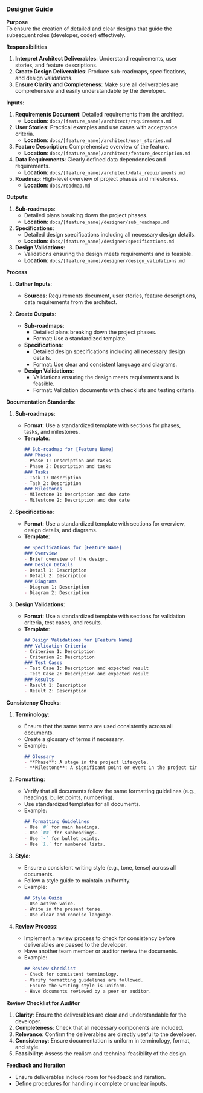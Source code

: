 ### Designer Guide

**Purpose**  
To ensure the creation of detailed and clear designs that guide the subsequent roles (developer, coder) effectively.

**Responsibilities**  
1. **Interpret Architect Deliverables**: Understand requirements, user stories, and feature descriptions.
2. **Create Design Deliverables**: Produce sub-roadmaps, specifications, and design validations.
3. **Ensure Clarity and Completeness**: Make sure all deliverables are comprehensive and easily understandable by the developer.

**Inputs**:
1. **Requirements Document**: Detailed requirements from the architect.
   - **Location**: `docs/[feature_name]/architect/requirements.md`
2. **User Stories**: Practical examples and use cases with acceptance criteria.
   - **Location**: `docs/[feature_name]/architect/user_stories.md`
3. **Feature Description**: Comprehensive overview of the feature.
   - **Location**: `docs/[feature_name]/architect/feature_description.md`
4. **Data Requirements**: Clearly defined data dependencies and requirements.
   - **Location**: `docs/[feature_name]/architect/data_requirements.md`
5. **Roadmap**: High-level overview of project phases and milestones.
   - **Location**: `docs/roadmap.md`

**Outputs**:
1. **Sub-roadmaps**:
   - Detailed plans breaking down the project phases.
   - **Location**: `docs/[feature_name]/designer/sub_roadmaps.md`
2. **Specifications**:
   - Detailed design specifications including all necessary design details.
   - **Location**: `docs/[feature_name]/designer/specifications.md`
3. **Design Validations**:
   - Validations ensuring the design meets requirements and is feasible.
   - **Location**: `docs/[feature_name]/designer/design_validations.md`

**Process**  
1. **Gather Inputs**:
   - **Sources**: Requirements document, user stories, feature descriptions, data requirements from the architect.

2. **Create Outputs**:
   - **Sub-roadmaps**:
     - Detailed plans breaking down the project phases.
     - Format: Use a standardized template.
   - **Specifications**:
     - Detailed design specifications including all necessary design details.
     - Format: Use clear and consistent language and diagrams.
   - **Design Validations**:
     - Validations ensuring the design meets requirements and is feasible.
     - Format: Validation documents with checklists and testing criteria.

**Documentation Standards**:
1. **Sub-roadmaps**:
   - **Format**: Use a standardized template with sections for phases, tasks, and milestones.
   - **Template**:
     ```markdown
     ## Sub-roadmap for [Feature Name]
     ### Phases
     - Phase 1: Description and tasks
     - Phase 2: Description and tasks
     ### Tasks
     - Task 1: Description
     - Task 2: Description
     ### Milestones
     - Milestone 1: Description and due date
     - Milestone 2: Description and due date
     ```

2. **Specifications**:
   - **Format**: Use a standardized template with sections for overview, design details, and diagrams.
   - **Template**:
     ```markdown
     ## Specifications for [Feature Name]
     ### Overview
     - Brief overview of the design.
     ### Design Details
     - Detail 1: Description
     - Detail 2: Description
     ### Diagrams
     - Diagram 1: Description
     - Diagram 2: Description
     ```

3. **Design Validations**:
   - **Format**: Use a standardized template with sections for validation criteria, test cases, and results.
   - **Template**:
     ```markdown
     ## Design Validations for [Feature Name]
     ### Validation Criteria
     - Criterion 1: Description
     - Criterion 2: Description
     ### Test Cases
     - Test Case 1: Description and expected result
     - Test Case 2: Description and expected result
     ### Results
     - Result 1: Description
     - Result 2: Description
     ```

**Consistency Checks**:
1. **Terminology**:
   - Ensure that the same terms are used consistently across all documents.
   - Create a glossary of terms if necessary.
   - Example:
     ```markdown
     ## Glossary
     - **Phase**: A stage in the project lifecycle.
     - **Milestone**: A significant point or event in the project timeline.
     ```

2. **Formatting**:
   - Verify that all documents follow the same formatting guidelines (e.g., headings, bullet points, numbering).
   - Use standardized templates for all documents.
   - Example:
     ```markdown
     ## Formatting Guidelines
     - Use `#` for main headings.
     - Use `##` for subheadings.
     - Use `-` for bullet points.
     - Use `1.` for numbered lists.
     ```

3. **Style**:
   - Ensure a consistent writing style (e.g., tone, tense) across all documents.
   - Follow a style guide to maintain uniformity.
   - Example:
     ```markdown
     ## Style Guide
     - Use active voice.
     - Write in the present tense.
     - Use clear and concise language.
     ```

4. **Review Process**:
   - Implement a review process to check for consistency before deliverables are passed to the developer.
   - Have another team member or auditor review the documents.
   - Example:
     ```markdown
     ## Review Checklist
     - Check for consistent terminology.
     - Verify formatting guidelines are followed.
     - Ensure the writing style is uniform.
     - Have documents reviewed by a peer or auditor.
     ```

**Review Checklist for Auditor**  
1. **Clarity**: Ensure the deliverables are clear and understandable for the developer.
2. **Completeness**: Check that all necessary components are included.
3. **Relevance**: Confirm the deliverables are directly useful to the developer.
4. **Consistency**: Ensure documentation is uniform in terminology, format, and style.
5. **Feasibility**: Assess the realism and technical feasibility of the design.

**Feedback and Iteration**  
- Ensure deliverables include room for feedback and iteration.
- Define procedures for handling incomplete or unclear inputs.

